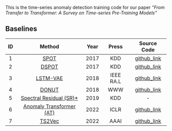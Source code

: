 This is the time-series anomaly detection training code for our paper *"From Transfer to Transformer: A Survey on
Time-series Pre-Training Models"*

## Baselines

|  ID  |                            Method                            | Year |   Press   |                         Source Code                          |
| :--: | :----------------------------------------------------------: | :--: | :-------: | :----------------------------------------------------------: |
|  1   |  [SPOT](https://dl.acm.org/doi/abs/10.1145/3097983.3098144)  | 2017 |    KDD    |     [github_link](https://github.com/Amossys-team/SPOT)      |
|  2   | [DSPOT](https://dl.acm.org/doi/abs/10.1145/3097983.3098144)  | 2017 |    KDD    |     [github_link](https://github.com/Amossys-team/SPOT)      |
|  3   | [LSTM-VAE](https://ieeexplore.ieee.org/abstract/document/8279425) | 2018 | IEEE RA.L | [github_link](https://github.com/SchindlerLiang/VAE-for-Anomaly-Detection) |
|  4   | [DONUT](https://dl.acm.org/doi/abs/10.1145/3178876.3185996)  | 2018 |    WWW    |     [github_link](https://github.com/NetManAIOps/donut)      |
|  5   |  [Spectral Residual (SR)*](https://dl.acm.org/doi/abs/10.1145/3292500.3330680)   | 2019 |    KDD    |                              -                               |
|  6   |            [Anomaly Transformer (AT)](https://arxiv.org/abs/2110.02642)            | 2022 |   ICLR    | [github_link](https://github.com/spencerbraun/anomaly_transformer_pytorch) |
|  7   | [TS2Vec](https://www.aaai.org/AAAI22Papers/AAAI-8809.YueZ.pdf) | 2022 |   AAAI    |      [github_link](https://github.com/yuezhihan/ts2vec)      |


